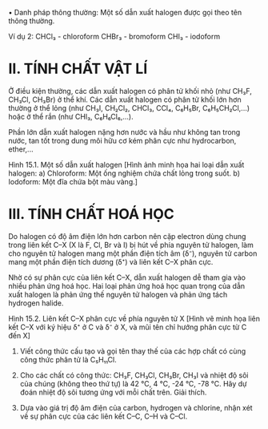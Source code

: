 • Danh pháp thông thường: Một số dẫn xuất halogen được gọi theo tên thông thường.

Ví dụ 2:
CHCl₃ - chloroform
CHBr₃ - bromoform
CHI₃ - iodoform

# II. TÍNH CHẤT VẬT LÍ

Ở điều kiện thường, các dẫn xuất halogen có phân tử khối nhỏ (như CH₃F, CH₃Cl, CH₃Br) ở thể khí. Các dẫn xuất halogen có phân tử khối lớn hơn thường ở thể lỏng (như CH₃I, CH₂Cl₂, CHCl₃, CCl₄, C₆H₅Br, C₆H₅CH₂Cl,...) hoặc ở thể rắn (như CHI₃, C₆H₆Cl₆,...).

Phần lớn dẫn xuất halogen nặng hơn nước và hầu như không tan trong nước, tan tốt trong dung môi hữu cơ kém phân cực như hydrocarbon, ether,...

Hình 15.1. Một số dẫn xuất halogen
[Hình ảnh minh họa hai loại dẫn xuất halogen:
a) Chloroform: Một ống nghiệm chứa chất lỏng trong suốt.
b) Iodoform: Một đĩa chứa bột màu vàng.]

# III. TÍNH CHẤT HOÁ HỌC

Do halogen có độ âm điện lớn hơn carbon nên cặp electron dùng chung trong liên kết C–X (X là F, Cl, Br và I) bị hút về phía nguyên tử halogen, làm cho nguyên tử halogen mang một phần điện tích âm (δ⁻), nguyên tử carbon mang một phần điện tích dương (δ⁺) và liên kết C–X phân cực.

Nhờ có sự phân cực của liên kết C–X, dẫn xuất halogen dễ tham gia vào nhiều phản ứng hoá học. Hai loại phản ứng hoá học quan trọng của dẫn xuất halogen là phản ứng thế nguyên tử halogen và phản ứng tách hydrogen halide.

Hình 15.2. Liên kết C–X phân cực về phía nguyên tử X
[Hình vẽ minh họa liên kết C–X với ký hiệu δ⁺ ở C và δ⁻ ở X, và mũi tên chỉ hướng phân cực từ C đến X]

1. Viết công thức cấu tạo và gọi tên thay thế của các hợp chất có cùng công thức phân tử là C₅H₁₁Cl.

2. Cho các chất có công thức: CH₃F, CH₃Cl, CH₃Br, CH₃I và nhiệt độ sôi của chúng (không theo thứ tự) là 42 °C, 4 °C, -24 °C, -78 °C. Hãy dự đoán nhiệt độ sôi tương ứng với mỗi chất trên. Giải thích.

3. Dựa vào giá trị độ âm điện của carbon, hydrogen và chlorine, nhận xét về sự phân cực của các liên kết C–C, C–H và C–Cl.